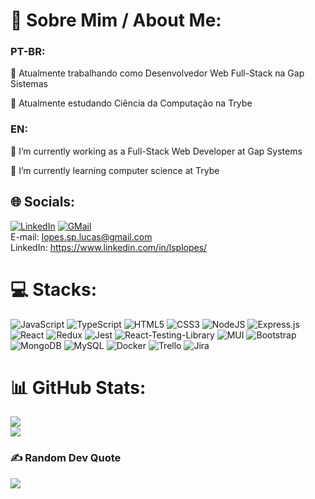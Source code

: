 # 💫 Sobre Mim / About Me:
### PT-BR:<br>
🔭 Atualmente trabalhando como Desenvolvedor Web Full-Stack na Gap Sistemas<br>
<!-- 🤝 Buscando uma vaga permanente Full-Stack ou Back-End<br> -->
🌱 Atualmente estudando Ciência da Computação na Trybe<br>
<!-- 💬 Me pergunte sobre futurismo e novas tecnologias -->

### EN:<br>
🔭 I’m currently working as a Full-Stack Web Developer at Gap Systems<br>
<!-- 🤝 I’m looking for a permanent job as a Full-Stack or Back-End Web Developer<br> -->
🌱 I’m currently learning computer science at Trybe<br>
<!-- 💬 Ask me about futurism and new technologies -->


## 🌐 Socials:
[![LinkedIn](https://img.shields.io/badge/-LinkedIn-%230077B5?style=for-the-badge&logo=linkedin&logoColor=white)](https://linkedin.com/in/https://www.linkedin.com/in/lsplopes/)
[![GMail](https://img.shields.io/badge/-Gmail-%23333?style=for-the-badge&logo=gmail&logoColor=white)](mailto:lopes.sp.lucas@gmail.com)<br>
E-mail: lopes.sp.lucas@gmail.com<br>
LinkedIn: https://www.linkedin.com/in/lsplopes/<br>

# 💻 Stacks:
![JavaScript](https://img.shields.io/badge/javascript-%23323330.svg?style=for-the-badge&logo=javascript&logoColor=%23F7DF1E) ![TypeScript](https://img.shields.io/badge/typescript-%23007ACC.svg?style=for-the-badge&logo=typescript&logoColor=white) ![HTML5](https://img.shields.io/badge/html5-%23E34F26.svg?style=for-the-badge&logo=html5&logoColor=white) ![CSS3](https://img.shields.io/badge/css3-%231572B6.svg?style=for-the-badge&logo=css3&logoColor=white) ![NodeJS](https://img.shields.io/badge/node.js-6DA55F?style=for-the-badge&logo=node.js&logoColor=white) ![Express.js](https://img.shields.io/badge/express.js-%23404d59.svg?style=for-the-badge&logo=express&logoColor=%2361DAFB) ![React](https://img.shields.io/badge/react-%2320232a.svg?style=for-the-badge&logo=react&logoColor=%2361DAFB) ![Redux](https://img.shields.io/badge/redux-%23593d88.svg?style=for-the-badge&logo=redux&logoColor=white) ![Jest](https://img.shields.io/badge/Jest-323330?style=for-the-badge&logo=Jest&logoColor=white) ![React-Testing-Library](https://img.shields.io/badge/testing%20library-323330?style=for-the-badge&logo=testing-library&logoColor=red) ![MUI](https://img.shields.io/badge/MUI-%230081CB.svg?style=for-the-badge&logo=material-ui&logoColor=white) ![Bootstrap](https://img.shields.io/badge/bootstrap-%23563D7C.svg?style=for-the-badge&logo=bootstrap&logoColor=white) ![MongoDB](https://img.shields.io/badge/MongoDB-%234ea94b.svg?style=for-the-badge&logo=mongodb&logoColor=white) ![MySQL](https://img.shields.io/badge/mysql-%2300f.svg?style=for-the-badge&logo=mysql&logoColor=white) ![Docker](https://img.shields.io/badge/docker-%230db7ed.svg?style=for-the-badge&logo=docker&logoColor=white) ![Trello](https://img.shields.io/badge/Trello-%23026AA7.svg?style=for-the-badge&logo=Trello&logoColor=white) ![Jira](https://img.shields.io/badge/jira-%230A0FFF.svg?style=for-the-badge&logo=jira&logoColor=white)
# 📊 GitHub Stats:
![](https://github-readme-stats.vercel.app/api?username=lsplopes&theme=dark&hide_border=false&include_all_commits=true&count_private=true)<br/>
![](https://github-readme-stats.vercel.app/api/top-langs/?username=lsplopes&theme=dark&hide_border=false&include_all_commits=true&count_private=true&layout=compact)

### ✍️ Random Dev Quote
![](https://quotes-github-readme.vercel.app/api?type=horizontal&theme=merko)
